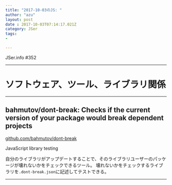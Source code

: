 ```yaml
---
title: "2017-10-03のJS: "
author: "azu"
layout: post
date : 2017-10-03T07:14:17.021Z
category: JSer
tags:
-

---
```


JSer.info #352

----

<h1 class="site-genre">ソフトウェア、ツール、ライブラリ関係</h1>

----

## bahmutov/dont-break: Checks if the current version of your package would break dependent projects
[github.com/bahmutov/dont-break](https://github.com/bahmutov/dont-break "bahmutov/dont-break: Checks if the current version of your package would break dependent projects")
<p class="jser-tags jser-tag-icon"><span class="jser-tag">JavaScript</span> <span class="jser-tag">library</span> <span class="jser-tag">testing</span></p>

自分のライブラリがアップデートすることで、そのライブラリユーザーのパッケージが壊れないかをチェックできるツール。 壊れないかをチェックするライブラリを`.dont-break.json`に記述してテストできる。


----
